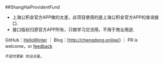 ##ShangHaiProvidentFund

- 上海公积金官方APP做的太差，此项目使用的是上海公积金官方APP的查询接口.
- 接口版权归原官方APP所有，只做学习交流用，不用于商业用途.

GitHub：[HelloWinter](https://github.com/HelloWinter) ｜ Blog：[http://chengdong.online/) ｜ PR is welcome，or [feedback](mailto:cdengong@gmail.com)

`不定时更新 欢迎点星。`
